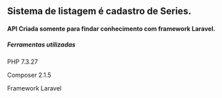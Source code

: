 
<h2> Sistema de listagem é cadastro de Series.</h2> 
<h4> API Criada somente para findar conhecimento com framework Laravel.</h4>


<h5> Ferramentas utilizadas</h5>
<p>PHP 7.3.27</p>
<p>Composer 2.1.5</p>
<p>Framework Laravel</p>

